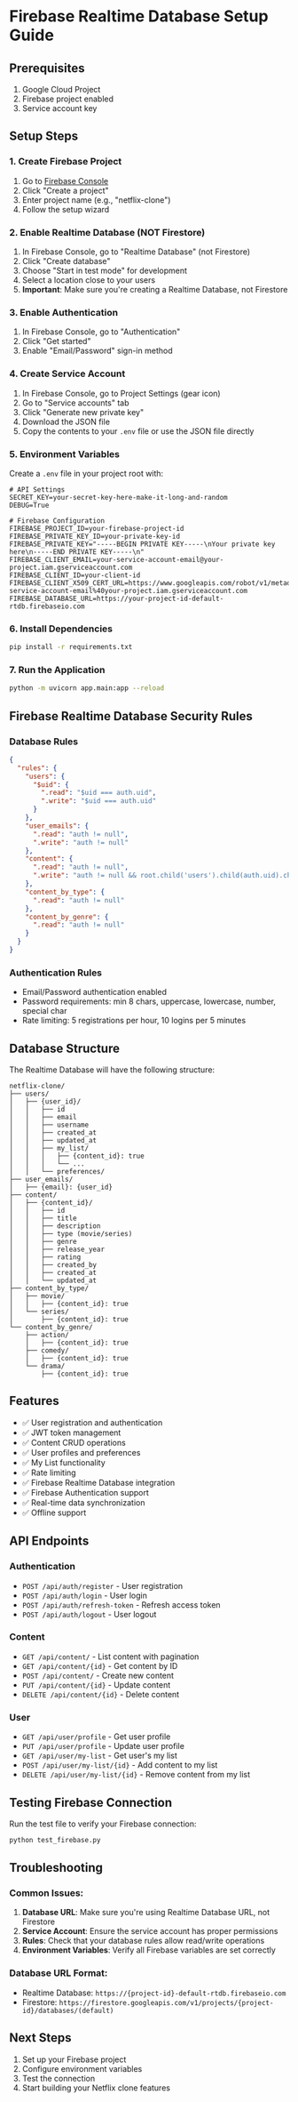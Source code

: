 # Firebase Realtime Database Setup Guide

## Prerequisites
1. Google Cloud Project
2. Firebase project enabled
3. Service account key

## Setup Steps

### 1. Create Firebase Project
1. Go to [Firebase Console](https://console.firebase.google.com/)
2. Click "Create a project"
3. Enter project name (e.g., "netflix-clone")
4. Follow the setup wizard

### 2. Enable Realtime Database (NOT Firestore)
1. In Firebase Console, go to "Realtime Database" (not Firestore)
2. Click "Create database"
3. Choose "Start in test mode" for development
4. Select a location close to your users
5. **Important**: Make sure you're creating a Realtime Database, not Firestore

### 3. Enable Authentication
1. In Firebase Console, go to "Authentication"
2. Click "Get started"
3. Enable "Email/Password" sign-in method

### 4. Create Service Account
1. In Firebase Console, go to Project Settings (gear icon)
2. Go to "Service accounts" tab
3. Click "Generate new private key"
4. Download the JSON file
5. Copy the contents to your `.env` file or use the JSON file directly

### 5. Environment Variables
Create a `.env` file in your project root with:

```env
# API Settings
SECRET_KEY=your-secret-key-here-make-it-long-and-random
DEBUG=True

# Firebase Configuration
FIREBASE_PROJECT_ID=your-firebase-project-id
FIREBASE_PRIVATE_KEY_ID=your-private-key-id
FIREBASE_PRIVATE_KEY="-----BEGIN PRIVATE KEY-----\nYour private key here\n-----END PRIVATE KEY-----\n"
FIREBASE_CLIENT_EMAIL=your-service-account-email@your-project.iam.gserviceaccount.com
FIREBASE_CLIENT_ID=your-client-id
FIREBASE_CLIENT_X509_CERT_URL=https://www.googleapis.com/robot/v1/metadata/x509/your-service-account-email%40your-project.iam.gserviceaccount.com
FIREBASE_DATABASE_URL=https://your-project-id-default-rtdb.firebaseio.com
```

### 6. Install Dependencies
```bash
pip install -r requirements.txt
```

### 7. Run the Application
```bash
python -m uvicorn app.main:app --reload
```

## Firebase Realtime Database Security Rules

### Database Rules
```json
{
  "rules": {
    "users": {
      "$uid": {
        ".read": "$uid === auth.uid",
        ".write": "$uid === auth.uid"
      }
    },
    "user_emails": {
      ".read": "auth != null",
      ".write": "auth != null"
    },
    "content": {
      ".read": "auth != null",
      ".write": "auth != null && root.child('users').child(auth.uid).child('role').val() === 'admin'"
    },
    "content_by_type": {
      ".read": "auth != null"
    },
    "content_by_genre": {
      ".read": "auth != null"
    }
  }
}
```

### Authentication Rules
- Email/Password authentication enabled
- Password requirements: min 8 chars, uppercase, lowercase, number, special char
- Rate limiting: 5 registrations per hour, 10 logins per 5 minutes

## Database Structure

The Realtime Database will have the following structure:

```
netflix-clone/
├── users/
│   ├── {user_id}/
│   │   ├── id
│   │   ├── email
│   │   ├── username
│   │   ├── created_at
│   │   ├── updated_at
│   │   ├── my_list/
│   │   │   ├── {content_id}: true
│   │   │   └── ...
│   │   └── preferences/
├── user_emails/
│   ├── {email}: {user_id}
├── content/
│   ├── {content_id}/
│   │   ├── id
│   │   ├── title
│   │   ├── description
│   │   ├── type (movie/series)
│   │   ├── genre
│   │   ├── release_year
│   │   ├── rating
│   │   ├── created_by
│   │   ├── created_at
│   │   └── updated_at
├── content_by_type/
│   ├── movie/
│   │   ├── {content_id}: true
│   └── series/
│       ├── {content_id}: true
└── content_by_genre/
    ├── action/
    │   ├── {content_id}: true
    ├── comedy/
    │   ├── {content_id}: true
    └── drama/
        ├── {content_id}: true
```

## Features
- ✅ User registration and authentication
- ✅ JWT token management
- ✅ Content CRUD operations
- ✅ User profiles and preferences
- ✅ My List functionality
- ✅ Rate limiting
- ✅ Firebase Realtime Database integration
- ✅ Firebase Authentication support
- ✅ Real-time data synchronization
- ✅ Offline support

## API Endpoints

### Authentication
- `POST /api/auth/register` - User registration
- `POST /api/auth/login` - User login
- `POST /api/auth/refresh-token` - Refresh access token
- `POST /api/auth/logout` - User logout

### Content
- `GET /api/content/` - List content with pagination
- `GET /api/content/{id}` - Get content by ID
- `POST /api/content/` - Create new content
- `PUT /api/content/{id}` - Update content
- `DELETE /api/content/{id}` - Delete content

### User
- `GET /api/user/profile` - Get user profile
- `PUT /api/user/profile` - Update user profile
- `GET /api/user/my-list` - Get user's my list
- `POST /api/user/my-list/{id}` - Add content to my list
- `DELETE /api/user/my-list/{id}` - Remove content from my list

## Testing Firebase Connection

Run the test file to verify your Firebase connection:

```bash
python test_firebase.py
```

## Troubleshooting

### Common Issues:
1. **Database URL**: Make sure you're using Realtime Database URL, not Firestore
2. **Service Account**: Ensure the service account has proper permissions
3. **Rules**: Check that your database rules allow read/write operations
4. **Environment Variables**: Verify all Firebase variables are set correctly

### Database URL Format:
- Realtime Database: `https://{project-id}-default-rtdb.firebaseio.com`
- Firestore: `https://firestore.googleapis.com/v1/projects/{project-id}/databases/(default)`

## Next Steps
1. Set up your Firebase project
2. Configure environment variables
3. Test the connection
4. Start building your Netflix clone features
